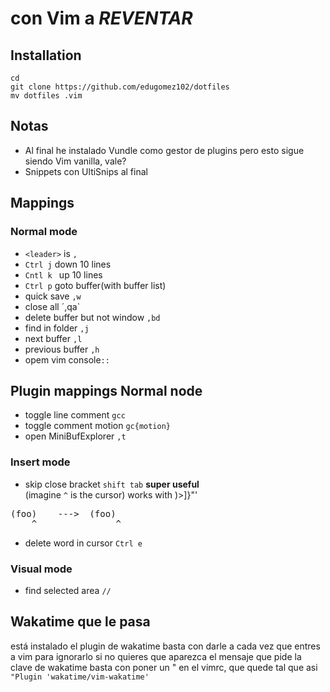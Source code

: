 # con Vim a *REVENTAR*
## Installation
	cd 
	git clone https://github.com/edugomez102/dotfiles
	mv dotfiles .vim
## Notas
- Al final he instalado Vundle como gestor de plugins pero esto sigue siendo Vim vanilla, vale?
- Snippets con UltiSnips al final
## Mappings
### Normal mode
- `<leader>` is `,`
- `Ctrl j` down 10 lines
- `Cntl k ` up 10 lines
- `Ctrl p` goto buffer(with buffer list)
- quick save `,w`
- close all ´,qa`
- delete buffer but not window `,bd`
- find in folder `,j`
- next buffer `,l`
- previous buffer `,h`
- opem vim console`::`
## Plugin mappings Normal node
- toggle line comment `gcc`
- toggle comment motion `gc{motion}`
- open MiniBufExplorer `,t`
### Insert mode
- skip close bracket `shift tab` **super useful**  
(imagine `^` is the cursor) works with )>]}"'
<pre>
(foo)    --->  (foo)
    ^	            ^
</pre>
- delete word in cursor `Ctrl e`
### Visual mode
- find selected area `//` 



## Wakatime que le pasa
está instalado el plugin de wakatime 
basta con darle a <ESQ> cada vez que entres a vim para ignorarlo
si no quieres que aparezca el mensaje que pide la clave de wakatime
basta con poner un " en el vimrc, que quede tal que asi
	`"Plugin 'wakatime/vim-wakatime'`


